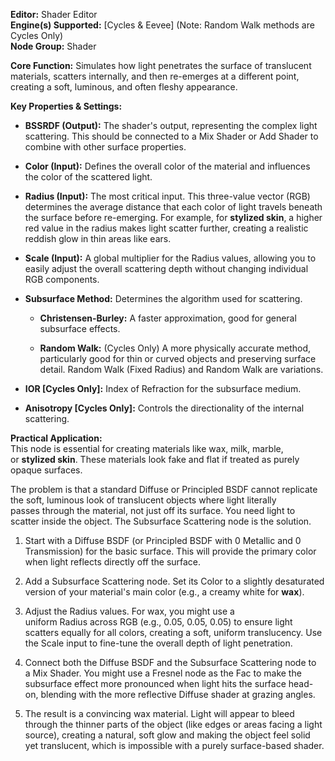 **Editor:** Shader Editor  
**Engine(s) Supported:** [Cycles & Eevee] (Note: Random Walk methods are Cycles Only)  
**Node Group:** Shader

**Core Function:** Simulates how light penetrates the surface of translucent materials, scatters internally, and then re-emerges at a different point, creating a soft, luminous, and often fleshy appearance.

**Key Properties & Settings:**

- **BSSRDF (Output):** The shader's output, representing the complex light scattering. This should be connected to a Mix Shader or Add Shader to combine with other surface properties.
    
- **Color (Input):** Defines the overall color of the material and influences the color of the scattered light.
    
- **Radius (Input):** The most critical input. This three-value vector (RGB) determines the average distance that each color of light travels beneath the surface before re-emerging. For example, for **stylized skin**, a higher red value in the radius makes light scatter further, creating a realistic reddish glow in thin areas like ears.
    
- **Scale (Input):** A global multiplier for the Radius values, allowing you to easily adjust the overall scattering depth without changing individual RGB components.
    
- **Subsurface Method:** Determines the algorithm used for scattering.
    
    - **Christensen-Burley:** A faster approximation, good for general subsurface effects.
        
    - **Random Walk:** (Cycles Only) A more physically accurate method, particularly good for thin or curved objects and preserving surface detail. Random Walk (Fixed Radius) and Random Walk are variations.
        
- **IOR [Cycles Only]:** Index of Refraction for the subsurface medium.
    
- **Anisotropy [Cycles Only]:** Controls the directionality of the internal scattering.
    

**Practical Application:**  
This node is essential for creating materials like wax, milk, marble, or **stylized skin**. These materials look fake and flat if treated as purely opaque surfaces.

The problem is that a standard Diffuse or Principled BSDF cannot replicate the soft, luminous look of translucent objects where light literally passes through the material, not just off its surface. You need light to scatter inside the object. The Subsurface Scattering node is the solution.

1. Start with a Diffuse BSDF (or Principled BSDF with 0 Metallic and 0 Transmission) for the basic surface. This will provide the primary color when light reflects directly off the surface.
    
2. Add a Subsurface Scattering node. Set its Color to a slightly desaturated version of your material's main color (e.g., a creamy white for **wax**).
    
3. Adjust the Radius values. For wax, you might use a uniform Radius across RGB (e.g., 0.05, 0.05, 0.05) to ensure light scatters equally for all colors, creating a soft, uniform translucency. Use the Scale input to fine-tune the overall depth of light penetration.
    
4. Connect both the Diffuse BSDF and the Subsurface Scattering node to a Mix Shader. You might use a Fresnel node as the Fac to make the subsurface effect more pronounced when light hits the surface head-on, blending with the more reflective Diffuse shader at grazing angles.
    
5. The result is a convincing wax material. Light will appear to bleed through the thinner parts of the object (like edges or areas facing a light source), creating a natural, soft glow and making the object feel solid yet translucent, which is impossible with a purely surface-based shader.